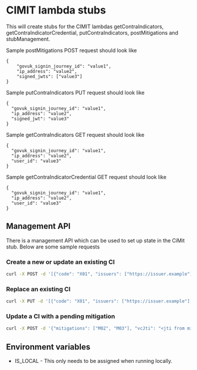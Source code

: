 # CIMIT lambda stubs
This will create stubs for the CIMIT lambdas getContraIndicators, getContraIndicatorCredential,
putContraIndicators, postMitigations and stubManagement.

Sample postMitigations POST request should look like
```
{
	"govuk_signin_journey_id": "value1",
	"ip_address": "value2",
	"signed_jwts": ["value3"]
}
```
Sample putContraIndicators PUT request should look like
```
{
  "govuk_signin_journey_id": "value1",
  "ip_address": "value2",
  "signed_jwt": "value3"
}
```
Sample getContraIndicators GET request should look like
```
{
  "govuk_signin_journey_id": "value1",
  "ip_address": "value2",
  "user_id": "value3"
}
```
Sample getContraIndicatorCredential GET request should look like
```
{
  "govuk_signin_journey_id": "value1",
  "ip_address": "value2",
  "user_id": "value3"
}
```

## Management API

There is a management API which can be used to set up state in the CiMit stub. Below are some sample requests

### Create a new or update an existing CI

```bash
curl -X POST -d '[{"code": "X01", "issuers": ["https://issuer.example"], "mitigations": ["M01"], "issuanceDate": "2007-12-03T10:15:30.00Z"}]' -H "x-api-key: <API gateway API key>" https://<cimit-stub-domain>/user/<userId>/cis
```

### Replace an existing CI

```bash
curl -X PUT -d '[{"code": "X01", "issuers": ["https://issuer.example"], "mitigations": ["M01"], "issuanceDate": "2007-12-03T10:15:30.00Z"}]' -H "x-api-key: <API gateway API key>" https://<cimit-stub-domain>/user/<userId>/cis
```

### Update a CI with a pending mitigation

```bash
curl -X POST -d '{"mitigations": ["M02", "M03"], "vcJti": "<jti from mitigating VC>"}' -H "x-api-key: <API gateway API key>" https://<cimit-stub-domain>/user/<userId>/mitigations/<CIcode>
```

## Environment variables

* IS_LOCAL - This only needs to be assigned when running locally.